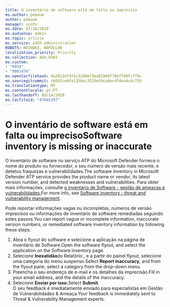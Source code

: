 ```yaml
---
title: O inventário de software está em falta ou impreciso
ms.author: pebaum
author: pebaum
manager: scotv
ms.date: 07/16/2020
ms.audience: Admin
ms.topic: article
ms.service: o365-administration
ROBOTS: NOINDEX, NOFOLLOW
localization_priority: Priority
ms.collection: Adm_O365
ms.custom:
- "6034"
- "9001470"
ms.openlocfilehash: 9a2013dfdfec32086f3ba029b6f78bffd9fcf79c
ms.sourcegitcommit: c6692ce0fa1358ec3529e59ca0ecdfdea4cdc759
ms.translationtype: MT
ms.contentlocale: pt-PT
ms.lasthandoff: 09/14/2020
ms.locfileid: "47665297"
---
```

# <a name="software-inventory-is-missing-or-inaccurate"></a><span data-ttu-id="98bcf-102">O inventário de software está em falta ou impreciso</span><span class="sxs-lookup"><span data-stu-id="98bcf-102">Software inventory is missing or inaccurate</span></span>

<span data-ttu-id="98bcf-103">O inventário de software no serviço ATP do Microsoft Defender fornece o nome do produto ou fornecedor, o seu número de versão mais recente, e detetou fraquezas e vulnerabilidades.</span><span class="sxs-lookup"><span data-stu-id="98bcf-103">The software inventory in Microsoft Defender ATP service provides the product name or vendor, its latest version number, and detected weaknesses and vulnerabilities.</span></span> <span data-ttu-id="98bcf-104">Para obter mais informações, consulte [o inventário de Software - gestão de ameaças e vulnerabilidades.](https://docs.microsoft.com/windows/security/threat-protection/microsoft-defender-atp/tvm-software-inventory)</span><span class="sxs-lookup"><span data-stu-id="98bcf-104">For more info, see [Software inventory - threat and vulnerability management](https://docs.microsoft.com/windows/security/threat-protection/microsoft-defender-atp/tvm-software-inventory).</span></span>

<span data-ttu-id="98bcf-105">Pode reportar informações vagas ou incompletas, números de versão imprecisos ou informações de inventário de software remediadas seguindo estes passos.</span><span class="sxs-lookup"><span data-stu-id="98bcf-105">You can report vague or incomplete information, inaccurate version numbers, or remediated software inventory information by following these steps.</span></span>  

1. <span data-ttu-id="98bcf-106">Abra o flyout do software e selecione a aplicação na página de inventário de Software.</span><span class="sxs-lookup"><span data-stu-id="98bcf-106">Open the software flyout, and select the application on the Software inventory page.</span></span>
2. <span data-ttu-id="98bcf-107">Selecione **Inexatidão**do Relatório , e a partir do painel flyout, selecione uma categoria do menu suspenso.</span><span class="sxs-lookup"><span data-stu-id="98bcf-107">Select **Report inaccuracy**, and from the flyout pane, select a category from the drop-down menu.</span></span>
3. <span data-ttu-id="98bcf-108">Preencha o seu endereço de e-mail e os detalhes da imprecisão.</span><span class="sxs-lookup"><span data-stu-id="98bcf-108">Fill in your email address, and the details of the inaccuracy.</span></span>
4. <span data-ttu-id="98bcf-109">Selecione **Enviar por isso.**</span><span class="sxs-lookup"><span data-stu-id="98bcf-109">Select **Submit**.</span></span></br>
    <span data-ttu-id="98bcf-110">O seu feedback é imediatamente enviado para especialistas em Gestão de Vulnerabilidades & Ameaça.</span><span class="sxs-lookup"><span data-stu-id="98bcf-110">Your feedback is immediately sent to Threat & Vulnerability Management experts.</span></span>
